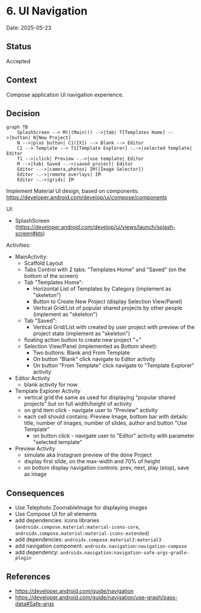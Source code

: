 # 6. UI Navigation

Date: 2025-05-23

## Status

Accepted

## Context

Compose application UI navigation experience.

## Decision

```mermaid
graph TB
    SplashScreen --> M(((Main))) -->|tab| T[Templates Home] -->|button| N[New Project]
    N -->|plus button| C1([X]) --> Blank --> Editor
    C1 --> Template --> T1[Template Explorer] -.->|selected template| Editor
    T1 -->|click| Preview -.->|use template| Editor
    M -->|tab| Saved -.->|saved project| Editor
    Editor -.->|camera,photos| IM([Image Selector])
    Editor -.->|remote overlays| IM
    Editor -.->|grids| IM
```

Implement Material UI design, based on components: https://developer.android.com/develop/ui/compose/components

UI:
- SplashScreen (https://developer.android.com/develop/ui/views/launch/splash-screen#kts)

Activities:
- MainActivity:
  - Scaffold Layout
  - Tabs Control with 2 tabs: "Templates Home" and "Saved" (on the bottom of the screen)
  - Tab "Templates Home":
    - Horizontal List of Templates by Category (implement as "skeleton")
    - Button to Create New Project (display Selection View/Panel)
    - Vertical Grid/List of popular shared projects by other people (implement as "skeleton")
  - Tab "Saved":
    - Vertical Grid/List with created by user project with preview of the project state (implement as "skeleton")
  - floating action button to create new project "+" 
  - Selection View/Panel (implemented as Bottom sheet):
    - Two buttons: Blank and From Template 
    - On button "Blank" click navigate to Editor activity
    - On button "From Template" click navigate to "Template Explorer" activity
- Editor Activity
  - blank activity for now 
- Template Explorer Activity
  - vertical grid the same as used for displaying "popular shared projects" but on full width/height of activity
  - on grid item click - navigate user to "Preview" activity
  - each cell should contains: Preview Image, bottom bar with details: title, number of images, number of slides, author and button "Use Template"
    - on button click - navigate user to "Editor" activity with parameter "selected template"
- Preview Activity
  - simulate aka Instagram preview of the done Project
  - display first slide, on the max-width and 70% of height
  - on bottom display navigation controls: prev, next, play (stop), save as image

## Consequences

- Use Telephoto ZoomableImage for displaying images
- Use Compose UI for all elements
- add dependencies: icons libraries (`androidx.compose.material:material-icons-core`, `androidx.compose.material:material-icons-extended`)
- add dependencies: `androidx.compose.material3:material3`
- add navigation component: `androidx.navigation:navigation-compose`
- add dependency: `androidx.navigation:navigation-safe-args-gradle-plugin`

## References

- https://developer.android.com/guide/navigation
- https://developer.android.com/guide/navigation/use-graph/pass-data#Safe-args